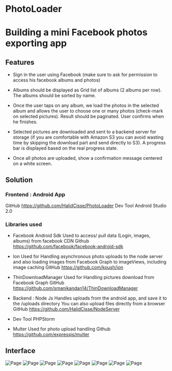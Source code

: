 PhotoLoader
===========

# Building a mini Facebook photos exporting app

## Features

- Sign in the user using Facebook (make sure to ask for permission to access his facebook albums and photos)

- Albums should be displayed as Grid list of albums (2 albums per row). The albums should be sorted by name. 

- Once the user taps on any album, we load the photos in the selected album and allows the user to choose one or many photos (check-mark on selected pictures). Result should be paginated. User confirms when he finishes.

- Selected pictures are downloaded and sent to a backend server for storage (if you are comfortable with Amazon S3 you can avoid wasting time by skipping the download part and send directly to S3). A progress bar is displayed based on the real progress state.

- Once all photos are uploaded, show a confirmation message centered on a white screen.

## Solution

### Frontend : Android App
GitHub https://github.com/HalidCisse/PhotoLoader
Dev Tool Android Studio 2.0 

### Libraries used
- Facebook Android Sdk
Used to access/ pull data (Login, images, albums) from facebook CDN
Github https://github.com/facebook/facebook-android-sdk

- Ion
Used for Handling asynchronous photo uploads to the node server and also loading images from Facebook Graph to imageViews, including image caching
GitHub https://github.com/koush/ion

- ThinDownloadManager 
Used for Handling pictures download from Facebook Graph 
GitHub https://github.com/smanikandan14/ThinDownloadManager

- Backend : Node Js
Handles uploads from the android app, and save it to the /uploads directory
You can also upload files directly from a browser
GitHub https://github.com/HalidCisse/NodeServer

- Dev Tool PHPStorm
- Multer
Used for photo upload handling
Github https://github.com/expressjs/multer

## Interface

![Page](./doc/1.png)
![Page](./doc/2.png)
![Page](./doc/3.png)
![Page](./doc/4.png)
![Page](./doc/5.png)
![Page](./doc/6.png)
![Page](./doc/7.png)
![Page](./doc/8.png)